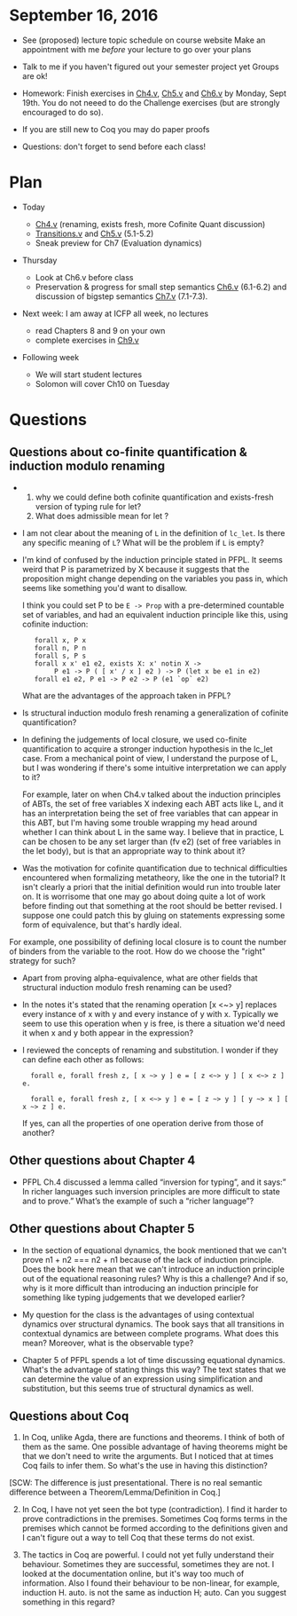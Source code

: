 # September 16, 2016

- See (proposed) lecture topic schedule on course website
  Make an appointment with me *before* your lecture to go over
  your plans 

- Talk to me if you haven't figured out your semester project yet
  Groups are ok!

- Homework: Finish exercises in [Ch4.v](../code/Ch4.v),
  [Ch5.v](../code/Ch5.v) and [Ch6.v](../code/Ch6.v) by Monday,
  Sept 19th.
  You do not neeed to do the Challenge exercises (but are strongly
  encouraged to do so).
  
- If you are still new to Coq you may do paper proofs

- Questions: don't forget to send before each class!






# Plan

- Today
   + [Ch4.v](../code/Ch4.v) (renaming, exists fresh, more Cofinite Quant discussion)
	+ [Transitions.v](../code/Transitions.v) and [Ch5.v](../code/Ch5.v) (5.1-5.2)
	+ Sneak preview for Ch7 (Evaluation dynamics)

- Thursday
   + Look at Ch6.v before class
   + Preservation & progress for small step semantics
	  [Ch6.v](../code/Ch6.v) (6.1-6.2) and discussion of
	  bigstep semantics [Ch7.v](../code/Ch7.v) (7.1-7.3).
	
- Next week: I am away at ICFP all week, no lectures
   + read Chapters 8 and 9 on your own
	+ complete exercises in [Ch9.v](../code/Ch9.v)

- Following week
   + We will start student lectures
   + Solomon will cover Ch10 on Tuesday

# Questions


## Questions about co-finite quantification & induction modulo renaming

+ 1) why we could define both cofinite quantification and exists-fresh
     version of typing rule for let?
  2) What does admissible mean for let ?

+ I am not clear about the meaning of `L` in the definition of `lc_let`. Is
  there any specific meaning of `L`? What will be the problem if `L` is empty?

+ I'm kind of confused by the induction principle stated in PFPL. It seems
  weird that P is parametrized by X because it suggests that the proposition
  might change depending on the variables you pass in, which seems like
  something you'd want to disallow.

  I think you could set P to be `E -> Prop` with a pre-determined countable set
  of variables, and had an equivalent induction principle like this, using
  cofinite induction:

         forall x, P x
         forall n, P n
         forall s, P s
         forall x x' e1 e2, exists X: x' notin X ->
              P e1 -> P ( [ x' / x ] e2 ) -> P (let x be e1 in e2)
         forall e1 e2, P e1 -> P e2 -> P (e1 `op` e2)

   What are the advantages of the approach taken in PFPL?

+ Is structural induction modulo fresh renaming a generalization of
  cofinite quantification?

+ In defining the judgements of local closure, we used co-finite
  quantification to acquire a stronger induction hypothesis in the lc_let
  case. From a mechanical point of view, I understand the purpose of L, but I
  was wondering if there's some intuitive interpretation we can apply to it?

  For example, later on when Ch4.v talked about the induction principles of
  ABTs, the set of free variables X indexing each ABT acts like L, and it has an
  interpretation being the set of free variables that can appear in this ABT,
  but I'm having some trouble wrapping my head around whether I can think about
  L in the same way. I believe that in practice, L can be chosen to be any set
  larger than (fv e2) (set of free variables in the let body), but is that an
  appropriate way to think about it?

+ Was the motivation for cofinite quantification due to technical difficulties
encountered when formalizing metatheory, like the one in the tutorial? It
isn't clearly a priori that the initial definition would run into trouble
later on. It is worrisome that one may go about doing quite a lot of work
before finding out that something at the root should be better revised. I
suppose one could patch this by gluing on statements expressing some form of
equivalence, but that's hardly ideal.

For example, one possibility of defining local closure is to count the number
of binders from the variable to the root. How do we choose the "right"
strategy for such?

+ Apart from proving alpha-equivalence, what are other fields that
structural induction modulo fresh renaming can be used?

+ In the notes it's stated that the renaming operation [x <~> y] replaces
  every instance of x with y and every instance of y with x. Typically we seem
  to use this operation when y is free, is there a situation we'd need it when
  x and y both appear in the expression?

+ I reviewed the concepts of renaming and substitution. I wonder if they
  can define each other as follows:

        forall e, forall fresh z, [ x ~> y ] e = [ z <~> y ] [ x <~> z ] e.

        forall e, forall fresh z, [ x <~> y ] e = [ z ~> y ] [ y ~> x ] [ x ~> z ] e.

  If yes, can all the properties of one operation derive from those of another?


## Other questions about Chapter 4

+ PFPL Ch.4 discussed a lemma called “inversion for typing”, and it says:” In
  richer languages such inversion principles are more difficult to state and to
  prove.” What’s the example of such a “richer language”?

## Other questions about Chapter 5

+ In the section of equational dynamics, the book mentioned that we can't
  prove n1 + n2 === n2 + n1 because of the lack of induction principle.
  Does the book here mean that we can't introduce an induction principle out of
  the equational reasoning rules? Why is this a challenge? And if so, why is it
  more difficult than introducing an induction principle for something like
  typing judgements that we developed earlier?

+ My question for the class is the advantages of using contextual dynamics over
  structural dynamics. The book says that all transitions in contextual dynamics
  are between complete programs. What does this mean? Moreover, what is the
  observable type?

+ Chapter 5 of PFPL spends a lot of time discussing equational dynamics. What's
  the advantage of stating things this way? The text states that we can
  determine the value of an expression using simplification and substitution,
  but this seems true of structural dynamics as well.

## Questions about Coq

1. In Coq, unlike Agda, there are functions and theorems. I think of both of
them as the same. One possible advantage of having theorems might be that we
don't need to write the arguments. But I noticed that at times Coq fails to
infer them. So what's the use in having this distinction?

[SCW: The difference is just presentational. There is no real semantic
difference between a Theorem/Lemma/Definition in Coq.]

2. In Coq, I have not yet seen the bot type (contradiction). I find it harder
to prove contradictions in the premises. Sometimes Coq forms terms in the
premises which cannot be formed according to the definitions given and I can't
figure out a way to tell Coq that these terms do not exist.

3. The tactics in Coq are powerful. I could not yet fully understand their
behaviour. Sometimes they are successful, sometimes they are not. I looked at
the documentation online, but it's way too much of information. Also I found
their behaviour to be non-linear, for example, induction H. auto. is not the
same as induction H; auto. Can you suggest something in this regard?
